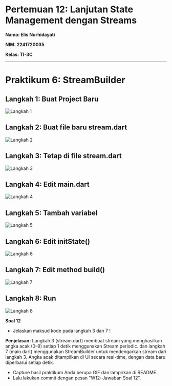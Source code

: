 # Pertemuan 12: Lanjutan State Management dengan Streams

**Nama: Elis Nurhidayati**

**NIM: 2241720035**

**Kelas: TI-3C**

---
# Praktikum 6: StreamBuilder
## Langkah 1: Buat Project Baru

![Langkah 1](/assets/1.png)

## Langkah 2: Buat file baru stream.dart

![Langkah 2](/assets/2.png)

## Langkah 3: Tetap di file stream.dart

![Langkah 3](/assets/3.png)

## Langkah 4: Edit main.dart

![Langkah 4](/assets/4.png)

## Langkah 5: Tambah variabel

![Langkah 5](/assets/5.png)

## Langkah 6: Edit initState()

![Langkah 6](/assets/6.png)

## Langkah 7: Edit method build()

![Langkah 7](/assets/7.png)

## Langkah 8: Run

![Langkah 8](/assets/8.gif)

**Soal 12**
- Jelaskan maksud kode pada langkah 3 dan 7 !

**Penjelasan:** Langkah 3 (stream.dart) membuat stream yang menghasilkan angka acak (0–9) setiap 1 detik menggunakan Stream.periodic. dan langkah 7 (main.dart)
menggunakan StreamBuilder untuk mendengarkan stream dari langkah 3. Angka acak ditampilkan di UI secara real-time, dengan data baru diperbarui setiap detik.

- Capture hasil praktikum Anda berupa GIF dan lampirkan di README.
- Lalu lakukan commit dengan pesan "W12: Jawaban Soal 12".